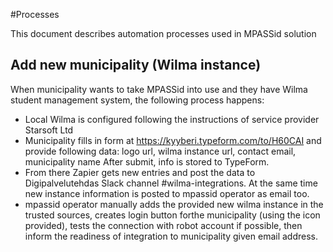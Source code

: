 #Processes 

This document describes automation processes used in MPASSid solution

## Add new municipality (Wilma instance)
When municipality wants to take MPASSid into use and they have Wilma student management system, 
the following process happens: 
- Local Wilma is configured following the instructions of service provider Starsoft Ltd
- Municipality fills in form at https://kyyberi.typeform.com/to/H60CAI and provide following data: logo url, 
wilma instance url, contact email, municipality name
After submit, info is stored to TypeForm. 
- From there Zapier gets new entries and post the data to Digipalvelutehdas Slack 
channel #wilma-integrations. At the same time new instance information is posted to mpassid operator as email too. 
- mpassid operator manually adds the provided new wilma instance in the trusted sources, creates login button forthe municipality (using the icon provided), tests the connection with robot account if possible, then inform the readiness of integration to municipality given email address. 
